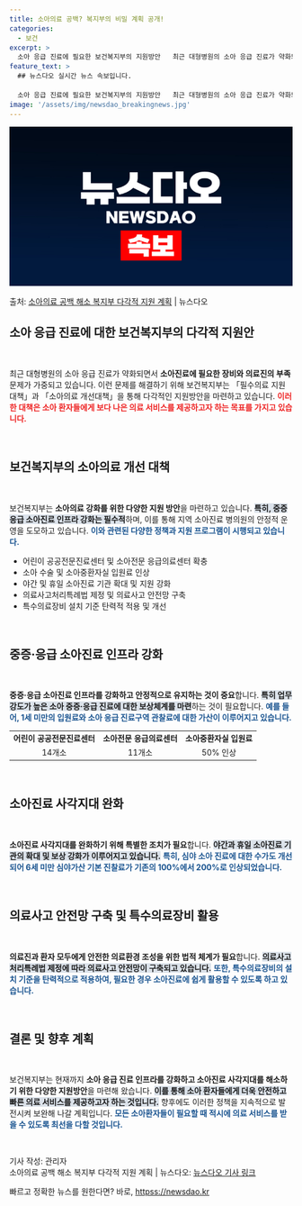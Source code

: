 ```yaml
---
title: 소아의료 공백? 복지부의 비밀 계획 공개!
categories:
  - 보건
excerpt: >
  소아 응급 진료에 필요한 보건복지부의 지원방안   최근 대형병원의 소아 응급 진료가 약화되면서 진료 장비와 …
feature_text: >
  ## 뉴스다오 실시간 뉴스 속보입니다.

  소아 응급 진료에 필요한 보건복지부의 지원방안   최근 대형병원의 소아 응급 진료가 약화되면서 진료 장비와 …
image: '/assets/img/newsdao_breakingnews.jpg'
---
```


![뉴스다오 속보](/assets/img/newsdao_breakingnews.jpg)

<p>출처: <a href="httpss://newsdao.kr/4985" rel="dofollow">소아의료 공백 해소 복지부 다각적 지원 계획</a> | 뉴스다오</p>

<h2 data-ke-size="size26">소아 응급 진료에 대한 보건복지부의 다각적 지원안</h2>

<p data-ke-size="size16">&nbsp;</p>

최근 대형병원의 소아 응급 진료가 약화되면서 <b>소아진료에 필요한 장비와 의료진의 부족</b> 문제가 가중되고 있습니다. 이런 문제를 해결하기 위해 보건복지부는 「필수의료 지원대책」과 「소아의료 개선대책」을 통해 다각적인 지원방안을 마련하고 있습니다. <b><span style="color: #ee2323;">이러한 대책은 소아 환자들에게 보다 나은 의료 서비스를 제공하고자 하는 목표를 가지고 있습니다.</span></b>

<p data-ke-size="size16">&nbsp;</p>

<h2 data-ke-size="size26">보건복지부의 소아의료 개선 대책</h2>

<p data-ke-size="size16">&nbsp;</p>

보건복지부는 <b>소아의료 강화를 위한 다양한 지원 방안</b>을 마련하고 있습니다. <b><span style="background-color: #21538527;">특히, 중증 응급 소아진료 인프라 강화는 필수적</span></b>하며, 이를 통해 지역 소아진료 병의원의 안정적 운영을 도모하고 있습니다. <b><span style="color: #1a5490;">이와 관련된 다양한 정책과 지원 프로그램이 시행되고 있습니다.</span></b>

<ul>
    <li>어린이 공공전문진료센터 및 소아전문 응급의료센터 확충</li>
    <li>소아 수술 및 소아중환자실 입원료 인상</li>
    <li>야간 및 휴일 소아진료 기관 확대 및 지원 강화</li>
    <li>의료사고처리특례법 제정 및 의료사고 안전망 구축</li>
    <li>특수의료장비 설치 기준 탄력적 적용 및 개선</li>
</ul>

<p data-ke-size="size16">&nbsp;</p>

<h2 data-ke-size="size26">중증·응급 소아진료 인프라 강화</h2>

<p data-ke-size="size16">&nbsp;</p>

<b>중증·응급 소아진료 인프라를 강화하고 안정적으로 유지하는 것이 중요</b>합니다. <b><span style="background-color: #21538527;">특히 업무 강도가 높은 소아 중증·응급 진료에 대한 보상체계를 마련</span></b>하는 것이 필요합니다. <b><span style="color: #1a5490;">예를 들어, 1세 미만의 입원료와 소아 응급 진료구역 관찰료에 대한 가산이 이루어지고 있습니다.</span></b>

<table>
    <tr>
        <td style="text-align: center; height: 17px;"><b>어린이 공공전문진료센터</b></td>
        <td style="text-align: center; height: 17px;"><b>소아전문 응급의료센터</b></td>
        <td style="text-align: center; height: 17px;"><b>소아중환자실 입원료</b></td>
    </tr>
    <tr>
        <td style="text-align: center; height: 17px;">14개소</td>
        <td style="text-align: center; height: 17px;">11개소</td>
        <td style="text-align: center; height: 17px;">50% 인상</td>
    </tr>
</table>

<p data-ke-size="size16">&nbsp;</p>

<h2 data-ke-size="size26">소아진료 사각지대 완화</h2>

<p data-ke-size="size16">&nbsp;</p>

<b>소아진료 사각지대를 완화하기 위해 특별한 조치가 필요</b>합니다. <b><span style="background-color: #21538527;">야간과 휴일 소아진료 기관의 확대 및 보상 강화가 이루어지고 있습니다.</span></b> <b><span style="color: #1a5490;">특히, 심야 소아 진료에 대한 수가도 개선되어 6세 미만 심야가산 기본 진찰료가 기존의 100%에서 200%로 인상되었습니다.</span></b>

<p data-ke-size="size16">&nbsp;</p>

<h2 data-ke-size="size26">의료사고 안전망 구축 및 특수의료장비 활용</h2>

<p data-ke-size="size16">&nbsp;</p>

<b>의료진과 환자 모두에게 안전한 의료환경 조성을 위한 법적 체계가 필요</b>합니다. <b><span style="background-color: #21538527;">의료사고처리특례법 제정에 따라 의료사고 안전망이 구축되고 있습니다.</span></b> <b><span style="color: #1a5490;">또한, 특수의료장비의 설치 기준을 탄력적으로 적용하여, 필요한 경우 소아진료에 쉽게 활용할 수 있도록 하고 있습니다.</span></b>

<p data-ke-size="size16">&nbsp;</p>

<h2 data-ke-size="size26">결론 및 향후 계획</h2>

<p data-ke-size="size16">&nbsp;</p>

보건복지부는 현재까지 <b>소아 응급 진료 인프라를 강화하고 소아진료 사각지대를 해소하기 위한 다양한 지원방안</b>을 마련해 왔습니다. <b><span style="background-color: #21538527;">이를 통해 소아 환자들에게 더욱 안전하고 빠른 의료 서비스를 제공하고자 하는 것입니다.</span></b> 향후에도 이러한 정책을 지속적으로 발전시켜 보완해 나갈 계획입니다. <b><span style="color: #1a5490;">모든 소아환자들이 필요할 때 적시에 의료 서비스를 받을 수 있도록 최선을 다할 것입니다.</span></b>

<p data-ke-size="size16">&nbsp;</p>

기사 작성: 관리자  
소아의료 공백 해소 복지부 다각적 지원 계획 | 뉴스다오: [뉴스다오 기사 링크](httpss://newsdao.kr/4985) 

빠르고 정확한 뉴스를 원한다면? 바로, <a href="httpss://newsdao.kr" rel="dofollow">httpss://newsdao.kr</a>


